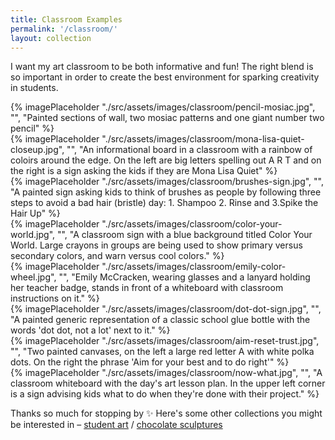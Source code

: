 ```yaml
---
title: Classroom Examples
permalink: '/classroom/'
layout: collection
---
```


I want my art classroom to be both informative and fun! The right blend is so important in order to create the best environment for sparking creativity in students.

<div class="media-grid">
  <div class="col-span-2 row-span-2">{% imagePlaceholder "./src/assets/images/classroom/pencil-mosiac.jpg", "", "Painted sections of wall, two mosiac patterns and one giant number two pencil" %}</div>
  <div class="col-span-2 row-span-2">{% imagePlaceholder "./src/assets/images/classroom/mona-lisa-quiet-closeup.jpg", "", "An informational board in a classroom with a rainbow of coloirs around the edge. On the left are big letters spelling out A R T and on the right is a sign asking the kids if they are Mona Lisa Quiet" %}</div>
  <div class="row-span-3">{% imagePlaceholder "./src/assets/images/classroom/brushes-sign.jpg", "", "A painted sign asking kids to think of brushes as people by following three steps to avoid a bad hair (bristle) day: 1. Shampoo 2. Rinse and 3.Spike the Hair Up" %}</div>
  <div>{% imagePlaceholder "./src/assets/images/classroom/color-your-world.jpg", "", "A classroom sign with a blue background titled Color Your World. Large crayons in groups are being used to show primary versus secondary colors, and warn versus cool colors." %}</div>
  <div>{% imagePlaceholder "./src/assets/images/classroom/emily-color-wheel.jpg", "", "Emily McCracken, wearing glasses and a lanyard holding her teacher badge, stands in front of a whiteboard with classroom instructions on it." %}</div>
  <div class="col-span-2">{% imagePlaceholder "./src/assets/images/classroom/dot-dot-sign.jpg", "", "A painted generic representation of a classic school glue bottle with the words 'dot dot, not a lot' next to it." %}</div>
  <div class="col-span-2">{% imagePlaceholder "./src/assets/images/classroom/aim-reset-trust.jpg", "", "Two painted canvases, on the left a large red letter A with white polka dots. On the right the phrase 'Aim for your best and to do right'" %}</div>
  <div class="col-span-2">{% imagePlaceholder "./src/assets/images/classroom/now-what.jpg", "", "A classroom whiteboard with the day's art lesson plan. In the upper left corner is a sign advising kids what to do when they're done with their project." %}</div>
</div>

Thanks so much for stopping by ✨ Here's some other collections you might be interested in&nbsp;&#8211;&nbsp;[student art](/student-art/) / [chocolate sculptures](/chocolate/)

